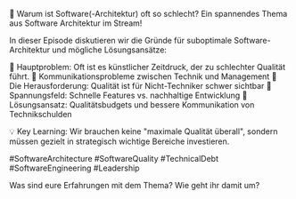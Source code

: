 🎯 Warum ist Software(-Architektur) oft so schlecht? Ein spannendes Thema aus Software Architektur im Stream!

In dieser Episode diskutieren wir die Gründe für suboptimale Software-Architektur und mögliche Lösungsansätze:

🔹 Hauptproblem: Oft ist es künstlicher Zeitdruck, der zu schlechter Qualität führt.
🔹 Kommunikationsprobleme zwischen Technik und Management 
🔹 Die Herausforderung: Qualität ist für Nicht-Techniker schwer sichtbar
🔹 Spannungsfeld: Schnelle Features vs. nachhaltige Entwicklung
🔹 Lösungsansatz: Qualitätsbudgets und bessere Kommunikation von Technikschulden

💡 Key Learning: Wir brauchen keine "maximale Qualität überall", sondern müssen gezielt in strategisch wichtige Bereiche investieren.

#SoftwareArchitecture #SoftwareQuality #TechnicalDebt #SoftwareEngineering #Leadership

Was sind eure Erfahrungen mit dem Thema? Wie geht ihr damit um?

